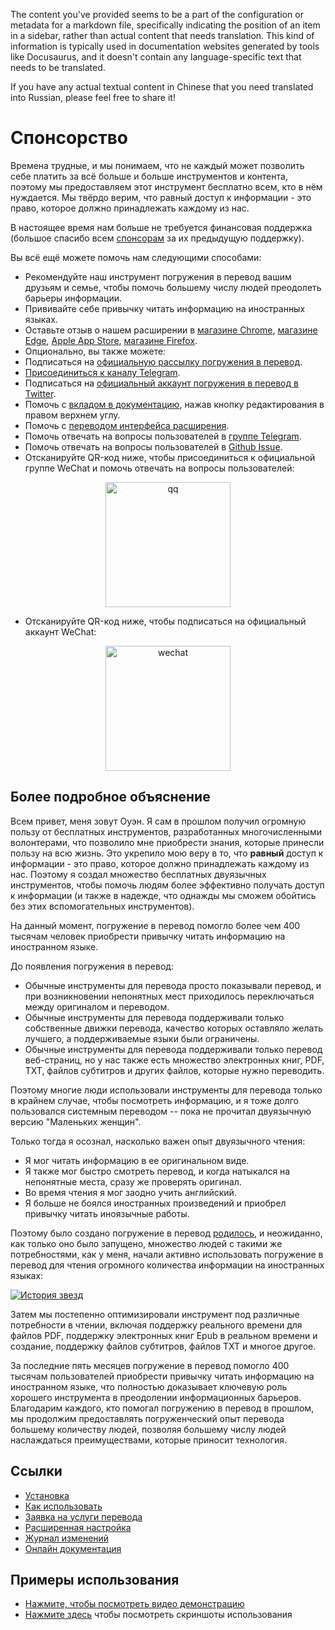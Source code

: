 The content you've provided seems to be a part of the configuration or metadata for a markdown file, specifically indicating the position of an item in a sidebar, rather than actual content that needs translation. This kind of information is typically used in documentation websites generated by tools like Docusaurus, and it doesn't contain any language-specific text that needs to be translated.

If you have any actual textual content in Chinese that you need translated into Russian, please feel free to share it!

# Спонсорство

Времена трудные, и мы понимаем, что не каждый может позволить себе платить за всё больше и больше инструментов и контента, поэтому мы предоставляем этот инструмент бесплатно всем, кто в нём нуждается. Мы твёрдо верим, что равный доступ к информации - это право, которое должно принадлежать каждому из нас.

В настоящее время нам больше не требуется финансовая поддержка (большое спасибо всем [спонсорам](/docs/thanks) за их предыдущую поддержку).

Вы всё ещё можете помочь нам следующими способами:

- Рекомендуйте наш инструмент погружения в перевод вашим друзьям и семье, чтобы помочь большему числу людей преодолеть барьеры информации.
- Прививайте себе привычку читать информацию на иностранных языках.
- Оставьте отзыв о нашем расширении в [магазине Chrome](https://chrome.google.com/webstore/detail/immersive-translate/bpoadfkcbjbfhfodiogcnhhhpibjhbnh), [магазине Edge](https://microsoftedge.microsoft.com/addons/detail/%D0%BF%D0%BE%D0%B3%D1%80%D1%83%D0%B6%D0%B5%D0%BD%D0%B8%D0%B5-%D0%B2-%D0%BF%D0%B5%D1%80%D0%B5%D0%B2%D0%BE%D0%B4/amkbmndfnliijdhojkpoglbnaaahippg?form=MT001Y&hl=zh-CN&gl=CN), [Apple App Store](https://apps.apple.com/cn/app/%D0%BF%D0%BE%D0%B3%D1%80%D1%83%D0%B6%D0%B5%D0%BD%D0%B8%D0%B5-%D0%B2-%D0%BF%D0%B5%D1%80%D0%B5%D0%B2%D0%BE%D0%B4/id6447957425), [магазине Firefox](https://addons.mozilla.org/zh-CN/firefox/addon/immersive-translate/).
- Опционально, вы также можете:
- Подписаться на [официальную рассылку погружения в перевод](https://immersivetranslate.substack.com/).
- [Присоединиться к каналу Telegram](https://t.me/immersivetranslate).
- Подписаться на [официальный аккаунт погружения в перевод в Twitter](https://twitter.com/immersivetran).
- Помочь с [вкладом в документацию](https://immersivetranslate.com/), нажав кнопку редактирования в правом верхнем углу.
- Помочь с [переводом интерфейса расширения](https://crowdin.com/project/immersive-translate).
- Помочь отвечать на вопросы пользователей в [группе Telegram](https://t.me/+rq848Z09nehlOTgx).
- Помочь отвечать на вопросы пользователей в [Github Issue](https://github.com/immersive-translate/immersive-translate/issues).
- Отсканируйте QR-код ниже, чтобы присоединиться к официальной группе WeChat и помочь отвечать на вопросы пользователей:

<div align="center">
<img src="/assets/wechat-contact3.jpg" width="200" alt="qq"/>
</div>

- Отсканируйте QR-код ниже, чтобы подписаться на официальный аккаунт WeChat:

<div align="center">
<img src="/assets/wechat-qrcode.jpg" width="200" alt="wechat"/>
</div>

## Более подробное объяснение

Всем привет, меня зовут Оуэн. Я сам в прошлом получил огромную пользу от бесплатных инструментов, разработанных многочисленными волонтерами, что позволило мне приобрести знания, которые принесли пользу на всю жизнь. Это укрепило мою веру в то, что **равный** доступ к информации - это право, которое должно принадлежать каждому из нас. Поэтому я создал множество бесплатных двуязычных инструментов, чтобы помочь людям более эффективно получать доступ к информации (и также в надежде, что однажды мы сможем обойтись без этих вспомогательных инструментов).

На данный момент, погружение в перевод помогло более чем 400 тысячам человек приобрести привычку читать информацию на иностранном языке.

До появления погружения в перевод:

- Обычные инструменты для перевода просто показывали перевод, и при возникновении непонятных мест приходилось переключаться между оригиналом и переводом.
- Обычные инструменты для перевода поддерживали только собственные движки перевода, качество которых оставляло желать лучшего, а поддерживаемые языки были ограничены.
- Обычные инструменты для перевода поддерживали только перевод веб-страниц, но у нас также есть множество электронных книг, PDF, TXT, файлов субтитров и других файлов, которые нужно переводить.

Поэтому многие люди использовали инструменты для перевода только в крайнем случае, чтобы посмотреть информацию, и я тоже долго пользовался системным переводом -- пока не прочитал двуязычную версию "Маленьких женщин".

Только тогда я осознал, насколько важен опыт двуязычного чтения:

- Я мог читать информацию в ее оригинальном виде.
- Я также мог быстро смотреть перевод, и когда натыкался на непонятные места, сразу же проверять оригинал.
- Во время чтения я мог заодно учить английский.
- Я больше не боялся иностранных произведений и приобрел привычку читать иноязычные работы.

Поэтому было создано погружение в перевод [родилось](https://twitter.com/OwenYoungZh/status/1588792579596111872), и неожиданно, как только оно было запущено, множество людей с такими же потребностями, как у меня, начали активно использовать погружение в перевод для чтения огромного количества информации на иностранных языках:

[![История звезд](https://api.star-history.com/svg?repos=immersive-translate/immersive-translate&type=Date)](https://star-history.com/#immersive-translate/immersive-translate&Date)

Затем мы постепенно оптимизировали инструмент под различные потребности в чтении, включая поддержку реального времени для файлов PDF, поддержку электронных книг Epub в реальном времени и создание, поддержку файлов субтитров, файлов TXT и многое другое.

За последние пять месяцев погружение в перевод помогло 400 тысячам пользователей приобрести привычку читать информацию на иностранном языке, что полностью доказывает ключевую роль хорошего инструмента в преодолении информационных барьеров. Благодарим каждого, кто помогал погружению в перевод в прошлом, мы продолжим предоставлять погруженческий опыт перевода большему количеству людей, позволяя большему числу людей наслаждаться преимуществами, которые приносит технология.

## Ссылки

- [Установка](/docs/installation)
- [Как использовать](/docs/usage)
- [Заявка на услуги перевода](/docs/services)
- [Расширенная настройка](/docs/advanced)
- [Журнал изменений](/docs/CHANGELOG)
- [Онлайн документация](/docs/installation)

## Примеры использования

- [Нажмите, чтобы посмотреть видео демонстрацию](https://www.youtube.com/watch?v=sQevumpUprc)
- [Нажмите здесь](/docs/usecase) чтобы посмотреть скриншоты использования